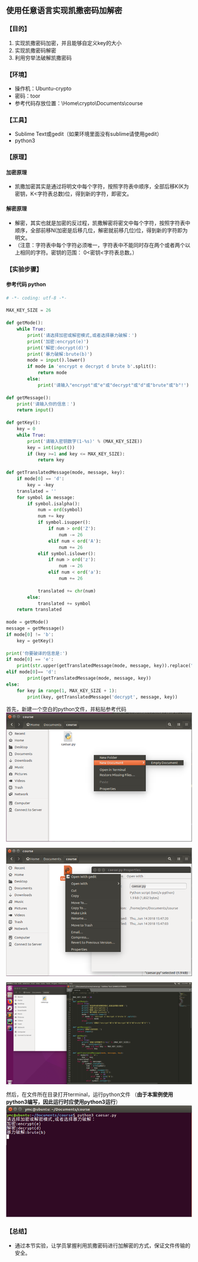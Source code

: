 ## 使用任意语言实现凯撒密码加解密

### 【目的】
1. 实现凯撒密码加密，并且能够自定义key的大小
2. 实现凯撒密码解密
3. 利用穷举法破解凯撒密码

### 【环境】
* 操作机：Ubuntu-crypto
* 密码：toor
* 参考代码存放位置：\Home\crypto\Documents\course

### 【工具】
- Sublime Text或gedit（如果环境里面没有sublime请使用gedit）
- python3

### 【原理】
#### 加密原理
- 凯撒加密其实是通过将明文中每个字符，按照字符表中顺序，全部后移K(K为密钥，K<字符表总数)位，得到新的字符，即密文。
#### 解密原理
- 解密，其实也就是加密的反过程，凯撒解密将密文中每个字符，按照字符表中顺序，全部前移N(加密是后移几位，解密就前移几位)位，得到新的字符即为明文。
- （注意：字符表中每个字符必须唯一，字符表中不能同时存在两个或者两个以上相同的字符。密钥的范围： 0<密钥<字符表总数。）

### 【实验步骤】

#### 参考代码 python
```python
# -*- coding: utf-8 -*-

MAX_KEY_SIZE = 26

def getMode():
    while True:
        print('请选择加密或解密模式,或者选择暴力破解：')
        print('加密:encrypt(e)')
        print('解密:decrypt(d)')
        print('暴力破解:brute(b)')
        mode = input().lower()
        if mode in 'encrypt e decrypt d brute b'.split():
            return mode
        else:
            print('请输入"encrypt"或"e"或"decrypt"或"d"或"brute"或"b"!')

def getMessage():
    print('请输入你的信息：')
    return input()

def getKey():
    key = 0
    while True:
        print('请输入密钥数字(1-%s)' % (MAX_KEY_SIZE))
        key = int(input())
        if (key >=1 and key <= MAX_KEY_SIZE):
            return key

def getTranslatedMessage(mode, message, key):
    if mode[0] == 'd':
        key = -key
    translated = ''
    for symbol in message:
        if symbol.isalpha():
            num = ord(symbol)
            num += key
            if symbol.isupper():
                if num > ord('Z'):
                    num -= 26
                elif num < ord('A'):
                    num += 26
            elif symbol.islower():
                if num > ord('z'):
                    num -= 26
                elif num < ord('a'):
                    num += 26

            translated += chr(num)
        else:
            translated += symbol
    return translated

mode = getMode()
message = getMessage()
if mode[0] != 'b':
    key = getKey()

print('你要破译的信息是:')
if mode[0] == 'e':
    print(str.upper(getTranslatedMessage(mode, message, key)).replace(" ","").replace(".","").replace(",","").replace("\r",""))
elif mode[0]== 'd':
        print(getTranslatedMessage(mode, message, key))
else:
    for key in range(1, MAX_KEY_SIZE + 1):
        print(key, getTranslatedMessage('decrypt', message, key))
```

首先，新建一个空白的python文件，并粘贴参考代码
![](files/2018-06-14-16-02-47.png)

![](files/2018-06-14-16-04-31.png)

![](files/2018-06-14-15-54-16.png)

然后，在文件所在目录打开terminal，运行python文件
（**由于本案例使用python3编写，因此运行时应使用python3运行**）
![](files/2018-06-14-16-06-52.png)

### 【总结】
- 通过本节实验，让学员掌握利用凯撒密码进行加解密的方式，保证文件传输的安全。

